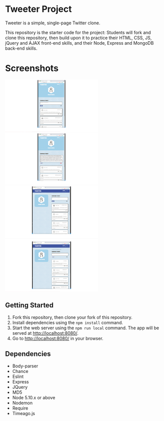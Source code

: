 # Tweeter Project

Tweeter is a simple, single-page Twitter clone.

This repository is the starter code for the project: Students will fork and clone this repository, then build upon it to practice their HTML, CSS, JS, jQuery and AJAX front-end skills, and their Node, Express and MongoDB back-end skills.

# Screenshots

<img src="https://github.com/emikeke/tweeter/blob/master/docs/verticalView.png" width="300">
<img src="https://github.com/emikeke/tweeter/blob/master/docs/verticalViewError.png" width="300">
<img src="https://github.com/emikeke/tweeter/blob/master/docs/horizontalView.png" width="300">
<img src="https://github.com/emikeke/tweeter/blob/master/docs/horizontalViewError.png" width="300">

## Getting Started

1. Fork this repository, then clone your fork of this repository.
2. Install dependencies using the `npm install` command.
3. Start the web server using the `npm run local` command. The app will be served at <http://localhost:8080/>.
4. Go to <http://localhost:8080/> in your browser.

## Dependencies

- Body-parser
- Chance
- Eslint
- Express
- JQuery
- MD5
- Node 5.10.x or above
- Nodemon 
- Require
- Timeago.js
